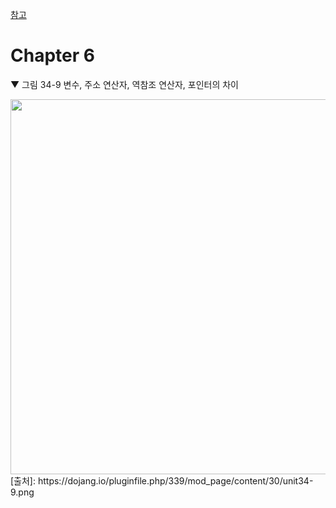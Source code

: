 [참고 ](https://dojang.io/pluginfile.php/339/mod_page/content/30/unit34-9.png)
# Chapter 6

▼ 그림 34-9 변수, 주소 연산자, 역참조 연산자, 포인터의 차이 

<img width = "600" src = "https://dojang.io/pluginfile.php/339/mod_page/content/30/unit34-9.png" >
[출처]: https://dojang.io/pluginfile.php/339/mod_page/content/30/unit34-9.png
